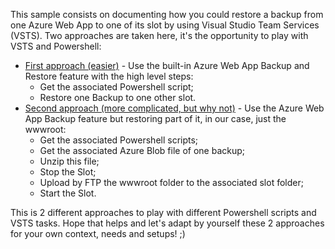This sample consists on documenting how you could restore a backup from one Azure Web App to one of its slot by using Visual Studio Team Services (VSTS).
Two approaches are taken here, it's the opportunity to play with VSTS and Powershell:
- [First approach (easier)](Backup-Restore-Approach.md) - Use the built-in Azure Web App Backup and Restore feature with the high level steps:
  - Get the associated Powershell script;
  - Restore one Backup to one other slot.
- [Second approach (more complicated, but why not)](Blob-Start-Stop-Approach.md) - Use the Azure Web App Backup feature but restoring part of it, in our case, just the wwwroot:
  - Get the associated Powershell scripts;
  - Get the associated Azure Blob file of one backup;
  - Unzip this file;
  - Stop the Slot;
  - Upload by FTP the wwwroot folder to the associated slot folder;
  - Start the Slot.

This is 2 different approaches to play with different Powershell scripts and VSTS tasks.
Hope that helps and let's adapt by yourself these 2 approaches for your own context, needs and setups! ;)